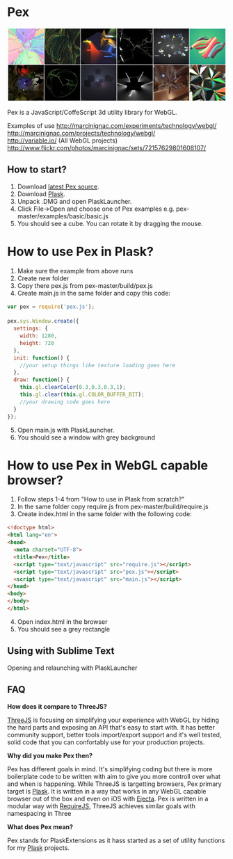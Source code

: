 # Pex

![Pex](assets/pex.jpg)

Pex is a JavaScript/CoffeScript 3d utility library for WebGL.

Examples of use
http://marcinignac.com/experiments/technology/webgl/  
http://marcinignac.com/projects/technology/webgl/  
http://variable.io/ (All WebGL projects)  
http://www.flickr.com/photos/marcinignac/sets/72157629801608107/  

## How to start?

1. Download [latest Pex source](https://github.com/vorg/pex/archive/master.zip).
2. Download [Plask](http://plask.org).
3. Unpack .DMG and open PlaskLauncher.
4. Click File->Open and choose one of Pex examples e.g. pex-master/examples/basic/basic.js
5. You should see a cube. You can rotate it by dragging the mouse.

# How to use Pex in Plask?

1. Make sure the example from above runs
2. Create new folder
3. Copy there pex.js from pex-master/build/pex.js
4. Create main.js in the same folder and copy this code:

```JavaScript
var pex = require('pex.js');

pex.sys.Window.create({
  settings: {
    width: 1280,
    height: 720
  },
  init: function() {
    //your setup things like texture loading goes here
  },
  draw: function() {
    this.gl.clearColor(0.3,0.3,0.3,1);
    this.gl.clear(this.gl.COLOR_BUFFER_BIT);
    //your drawing code goes here
  }
});
```

5. Open main.js with PlaskLauncher.
6. You should see a window with grey background

# How to use Pex in WebGL capable browser?
1. Follow steps 1-4 from "How to use in Plask from scratch?"
2. In the same folder copy require.js from pex-master/build/require.js
3. Create index.html in the same folder with the following code:

```HTML
<!doctype html>
<html lang="en">
<head>
  <meta charset="UTF-8">
  <title>Pex</title>
  <script type="text/javascript" src="require.js"></script>
  <script type="text/javascript" src="pex.js"></script>
  <script type="text/javascript" src="main.js"></script>
</head>
<body>
</body>
</html>
```

4. Open index.html in the browser
5. You should see a grey rectangle

## Using with Sublime Text

Opening and relaunching with PlaskLauncher

## FAQ


**How does it compare to ThreeJS?**

[ThreeJS](http://threejs.org) is focusing on simplifying your experience with WebGL by hiding the hard parts and exposing an API that's easy to start with. It has better community support, better tools import/export support and it's well tested, solid code that you can confortably use for your production projects.

**Why did you make Pex then?**

Pex has different goals in mind. It's simplifying coding but there is more boilerplate code to be written with aim to give you more controll over what and when is happening. While ThreeJS is targetting browsers, Pex primary target is [Plask](http://plask.org). It is written in a way that works in any WebGL capable browser out of the box and even on iOS with [Ejecta](https://github.com/phoboslab/ejecta). Pex is written in a modular way with [RequireJS](http://requirejs.org), ThreeJS achieves similar goals with namespacing in Three

**What does Pex mean?**

Pex stands for PlaskExtensions as it hass started as a set of utility functions for my [Plask](http://plask.org) projects.